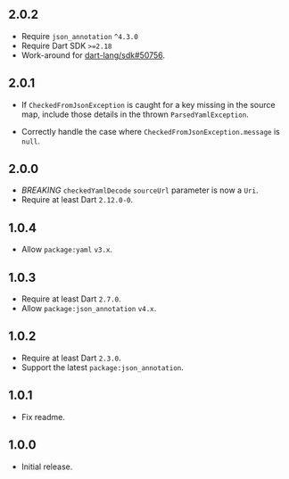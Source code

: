 ## 2.0.2

- Require `json_annotation` `^4.3.0`
- Require Dart SDK `>=2.18`
- Work-around for [dart-lang/sdk#50756](https://github.com/dart-lang/sdk/issues/50756).

## 2.0.1

- If `CheckedFromJsonException` is caught for a key missing in the source map,
  include those details in the thrown `ParsedYamlException`.

- Correctly handle the case where `CheckedFromJsonException.message` is `null`.

## 2.0.0

- *BREAKING* `checkedYamlDecode` `sourceUrl` parameter is now a `Uri`.
- Require at least Dart `2.12.0-0`.

## 1.0.4

- Allow `package:yaml` `v3.x`.

## 1.0.3

- Require at least Dart `2.7.0`.
- Allow `package:json_annotation` `v4.x`.

## 1.0.2

- Require at least Dart `2.3.0`.
- Support the latest `package:json_annotation`.

## 1.0.1

- Fix readme.

## 1.0.0

- Initial release.
